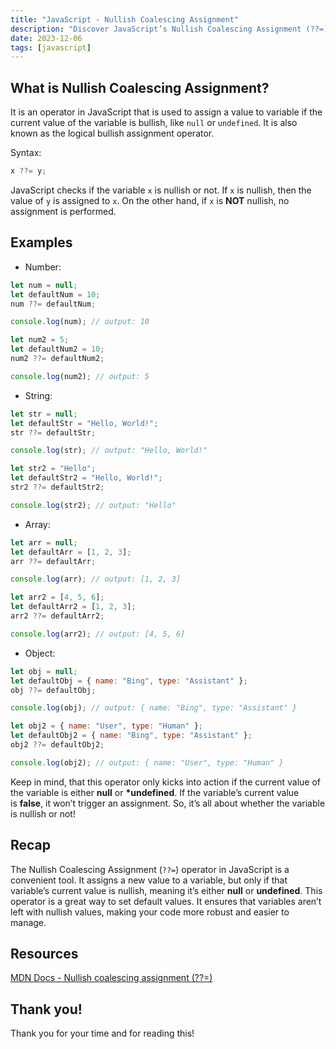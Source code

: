 ```yaml
---
title: "JavaScript - Nullish Coalescing Assignment"
description: "Discover JavaScript’s Nullish Coalescing Assignment (??=) operator. Learn its use in assigning default values and ensuring non-nullish variables."
date: 2023-12-06
tags: [javascript]
---
```


## What is Nullish Coalescing Assignment?

It is an operator in JavaScript that is used to assign a value to variable if the current value of the variable is bullish, like `null` or `undefined`. It is also known as the logical bullish assignment operator.

Syntax:

```js
x ??= y;
```

JavaScript checks if the variable `x` is nullish or not. If `x` is nullish, then the value of `y` is assigned to `x`. On the other hand, if `x` is **NOT** nullish, no assignment is performed.

## Examples

- Number:

```js
let num = null;
let defaultNum = 10;
num ??= defaultNum;

console.log(num); // output: 10

let num2 = 5;
let defaultNum2 = 10;
num2 ??= defaultNum2;

console.log(num2); // output: 5
```

- String:

```js
let str = null;
let defaultStr = "Hello, World!";
str ??= defaultStr;

console.log(str); // output: "Hello, World!"

let str2 = "Hello";
let defaultStr2 = "Hello, World!";
str2 ??= defaultStr2;

console.log(str2); // output: "Hello"
```

- Array:

```js
let arr = null;
let defaultArr = [1, 2, 3];
arr ??= defaultArr;

console.log(arr); // output: [1, 2, 3]

let arr2 = [4, 5, 6];
let defaultArr2 = [1, 2, 3];
arr2 ??= defaultArr2;

console.log(arr2); // output: [4, 5, 6]
```

- Object:

```js
let obj = null;
let defaultObj = { name: "Bing", type: "Assistant" };
obj ??= defaultObj;

console.log(obj); // output: { name: "Bing", type: "Assistant" }

let obj2 = { name: "User", type: "Human" };
let defaultObj2 = { name: "Bing", type: "Assistant" };
obj2 ??= defaultObj2;

console.log(obj2); // output: { name: "User", type: "Human" }
```

Keep in mind, that this operator only kicks into action if the current value of the variable is either **null** or **\*undefined**. If the variable’s current value is **false**, it won’t trigger an assignment. So, it’s all about whether the variable is nullish or not!

## Recap

The Nullish Coalescing Assignment (`??=`) operator in JavaScript is a convenient tool. It assigns a new value to a variable, but only if that variable’s current value is nullish, meaning it’s either **null** or **undefined**. This operator is a great way to set default values. It ensures that variables aren’t left with nullish values, making your code more robust and easier to manage.

## Resources

[MDN Docs - Nullish coalescing assignment (??=)](https://developer.mozilla.org/en-US/docs/Web/JavaScript/Reference/Operators/Nullish_coalescing_assignment)

## Thank you!

Thank you for your time and for reading this!
